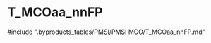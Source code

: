 # T_MCOaa_nnFP

<!-- ATTENTION : Ne pas supprimer ou modifier la ligne ci-dessous -->
#include ".byproducts_tables/PMSI/PMSI MCO/T_MCOaa_nnFP.md"
<!-- ATTENTION : Ne pas supprimer ou modifier la ligne ci-dessus -->
